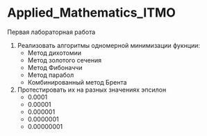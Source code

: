 # Applied_Mathematics_ITMO

Первая лабораторная работа

1. Реализовать алгоритмы одномерной минимизации фукнции:
   - Метод дихотомии
   - Метод золотого сечения
   - Метод Фибоначчи
   - Метод парабол
   - Комбинированный метод Брента
2. Протестировать их на разных значениях эпсилон
   - 0.0001
   - 0.00001
   - 0.000001
   - 0.0000001
   - 0.00000001
   

